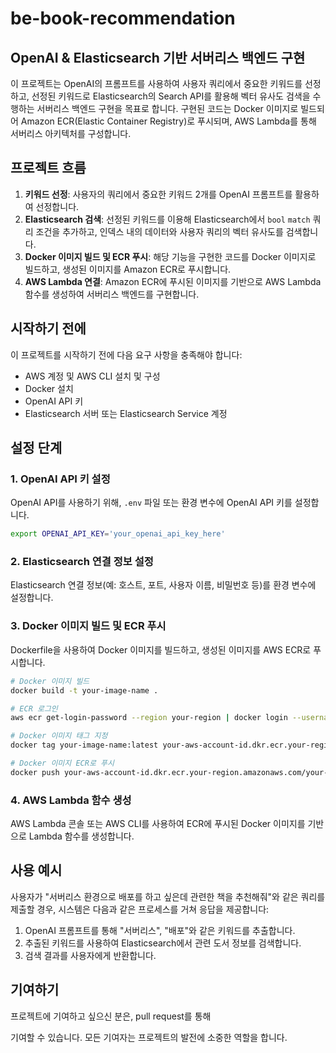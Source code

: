 # be-book-recommendation

## OpenAI & Elasticsearch 기반 서버리스 백엔드 구현

이 프로젝트는 OpenAI의 프롬프트를 사용하여 사용자 쿼리에서 중요한 키워드를 선정하고, 선정된 키워드로 Elasticsearch의 Search API를 활용해 벡터 유사도 검색을 수행하는 서버리스 백엔드 구현을 목표로 합니다. 구현된 코드는 Docker 이미지로 빌드되어 Amazon ECR(Elastic Container Registry)로 푸시되며, AWS Lambda를 통해 서버리스 아키텍처를 구성합니다.

## 프로젝트 흐름

1. **키워드 선정**: 사용자의 쿼리에서 중요한 키워드 2개를 OpenAI 프롬프트를 활용하여 선정합니다.
2. **Elasticsearch 검색**: 선정된 키워드를 이용해 Elasticsearch에서 `bool` `match` 쿼리 조건을 추가하고, 인덱스 내의 데이터와 사용자 쿼리의 벡터 유사도를 검색합니다.
3. **Docker 이미지 빌드 및 ECR 푸시**: 해당 기능을 구현한 코드를 Docker 이미지로 빌드하고, 생성된 이미지를 Amazon ECR로 푸시합니다.
4. **AWS Lambda 연결**: Amazon ECR에 푸시된 이미지를 기반으로 AWS Lambda 함수를 생성하여 서버리스 백엔드를 구현합니다.

## 시작하기 전에

이 프로젝트를 시작하기 전에 다음 요구 사항을 충족해야 합니다:

- AWS 계정 및 AWS CLI 설치 및 구성
- Docker 설치
- OpenAI API 키
- Elasticsearch 서버 또는 Elasticsearch Service 계정

## 설정 단계

### 1. OpenAI API 키 설정

OpenAI API를 사용하기 위해, `.env` 파일 또는 환경 변수에 OpenAI API 키를 설정합니다.

```bash
export OPENAI_API_KEY='your_openai_api_key_here'
```

### 2. Elasticsearch 연결 정보 설정

Elasticsearch 연결 정보(예: 호스트, 포트, 사용자 이름, 비밀번호 등)를 환경 변수에 설정합니다.

### 3. Docker 이미지 빌드 및 ECR 푸시

Dockerfile을 사용하여 Docker 이미지를 빌드하고, 생성된 이미지를 AWS ECR로 푸시합니다.

```bash
# Docker 이미지 빌드
docker build -t your-image-name .

# ECR 로그인
aws ecr get-login-password --region your-region | docker login --username AWS --password-stdin your-aws-account-id.dkr.ecr.your-region.amazonaws.com

# Docker 이미지 태그 지정
docker tag your-image-name:latest your-aws-account-id.dkr.ecr.your-region.amazonaws.com/your-image-name:latest

# Docker 이미지 ECR로 푸시
docker push your-aws-account-id.dkr.ecr.your-region.amazonaws.com/your-image-name:latest
```

### 4. AWS Lambda 함수 생성

AWS Lambda 콘솔 또는 AWS CLI를 사용하여 ECR에 푸시된 Docker 이미지를 기반으로 Lambda 함수를 생성합니다.

## 사용 예시

사용자가 "서버리스 환경으로 배포를 하고 싶은데 관련한 책을 추천해줘"와 같은 쿼리를 제출할 경우, 시스템은 다음과 같은 프로세스를 거쳐 응답을 제공합니다:

1. OpenAI 프롬프트를 통해 "서버리스", "배포"와 같은 키워드를 추출합니다.
2. 추출된 키워드를 사용하여 Elasticsearch에서 관련 도서 정보를 검색합니다.
3. 검색 결과를 사용자에게 반환합니다.

## 기여하기

프로젝트에 기여하고 싶으신 분은, pull request를 통해

 기여할 수 있습니다. 모든 기여자는 프로젝트의 발전에 소중한 역할을 합니다.

